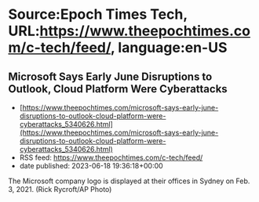 # Source:Epoch Times Tech, URL:https://www.theepochtimes.com/c-tech/feed/, language:en-US

## Microsoft Says Early June Disruptions to Outlook, Cloud Platform Were Cyberattacks
 - [https://www.theepochtimes.com/microsoft-says-early-june-disruptions-to-outlook-cloud-platform-were-cyberattacks_5340626.html](https://www.theepochtimes.com/microsoft-says-early-june-disruptions-to-outlook-cloud-platform-were-cyberattacks_5340626.html)
 - RSS feed: https://www.theepochtimes.com/c-tech/feed/
 - date published: 2023-06-18 19:36:18+00:00

The Microsoft company logo is displayed at their offices in Sydney on Feb. 3, 2021. (Rick Rycroft/AP Photo)

